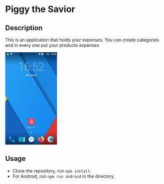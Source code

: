 # Piggy the Savior

## Description

This is an application that holds your expenses. You can create categories and in every one put your products expenses

![Piggy the Savior](https://raw.githubusercontent.com/DimitrisTzimikas/PiggyTheSavior/master/src/assets/piggy.gif)

## Usage

- Clone the repository, run `npm install`.
- For Android, run `npm run android` in the directory.
